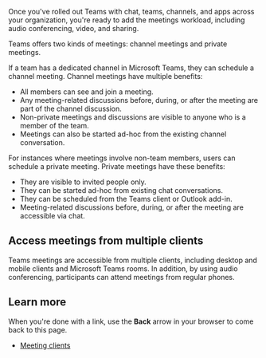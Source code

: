 Once you've rolled out Teams with chat, teams, channels, and apps across your organization, you're ready to add the meetings workload, including audio conferencing, video, and sharing.

Teams offers two kinds of meetings: channel meetings and private meetings.

If a team has a dedicated channel in Microsoft Teams, they can schedule a channel meeting. Channel meetings have multiple benefits:

- All members can see and join a meeting. 
- Any meeting-related discussions before, during, or after the meeting are part of the channel discussion.
- Non-private meetings and discussions are visible to anyone who is a member of the team.
- Meetings can also be started ad-hoc from the existing channel conversation.

For instances where meetings involve non-team members, users can schedule a private meeting. Private meetings have these benefits:

- They are visible to invited people only.
- They can be started ad-hoc from existing chat conversations.
- They can be scheduled from the Teams client or Outlook add-in.
- Meeting-related discussions before, during, or after the meeting are accessible via chat.

## Access meetings from multiple clients

Teams meetings are accessible from multiple clients, including desktop and mobile clients and Microsoft Teams rooms. In addition, by using audio conferencing, participants can attend meetings from regular phones.

## Learn more

When you're done with a link, use the **Back** arrow in your browser to come back to this page.

- [Meeting clients](https://docs.microsoft.com/MicrosoftTeams/tutorial-meetings-in-teams?tutorial-step=3)
